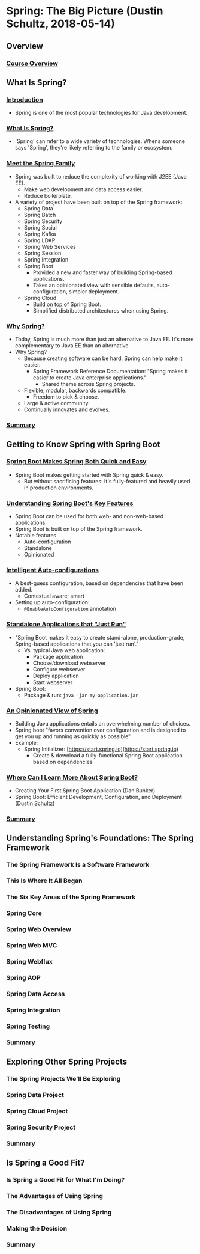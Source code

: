 # Spring: The Big Picture (Dustin Schultz, 2018-05-14)

## Overview

### [Course Overview](https://app.pluralsight.com/player?course=spring-big-picture&author=dustin-schultz&name=cb2bdb36-85ec-4d22-8ece-263d4318aa80&clip=0&mode=live)

## What Is Spring?

### [Introduction](https://app.pluralsight.com/course-player?clipId=e8197f0f-d207-463f-aca4-7eeb975f30b2)

- Spring is one of the most popular technologies for Java development.

### [What Is Spring?](https://app.pluralsight.com/course-player?clipId=fdb7d227-f280-41f0-bf95-94f89a07e11b)

- 'Spring' can refer to a wide variety of technologies. Whens someone says 'Spring', they're likely referring to the family or ecosystem.

### [Meet the Spring Family](https://app.pluralsight.com/course-player?clipId=8f8afce6-cac6-49c8-bcd0-c26dcdd03546)

- Spring was built to reduce the complexity of working with J2EE (Java EE).
  - Make web development and data access easier.
  - Reduce boilerplate.
- A variety of project have been built on top of the Spring framework:
  - Spring Data
  - Spring Batch
  - Spring Security
  - Spring Social
  - Spring Kafka
  - Spring LDAP
  - Spring Web Services
  - Spring Session
  - Spring Integration
  - Spring Boot
    - Provided a new and faster way of building Spring-based applications.
    - Takes an opinionated view with sensible defaults, auto-configuration, simpler deployment.
  - Spring Cloud
    - Build on top of Spring Boot.
    - Simplified distributed architectures when using Spring.

### [Why Spring?](https://app.pluralsight.com/course-player?clipId=fecac44f-2a52-4fb0-ae76-375b23d7e1c0)

- Today, Spring is much more than just an alternative to Java EE. It's more complementary to Java EE than an alternative.
- Why Spring?
  - Because creating software can be hard. Spring can help make it easier.
    - Spring Framework Reference Documentation: "Spring makes it easier to create Java enterprise applications."
      - Shared theme across Spring projects.
  - Flexible, modular, backwards compatible.
    - Freedom to pick & choose.
  - Large & active community.
  - Continually innovates and evolves.

### [Summary](https://app.pluralsight.com/course-player?clipId=32179899-2a7f-4f88-8a1e-72e58f3b7ec1)

## Getting to Know Spring with Spring Boot

### [Spring Boot Makes Spring Both Quick and Easy](https://app.pluralsight.com/course-player?clipId=8dcd8deb-e2ff-4822-ada1-b482355559cb)

- Spring Boot makes getting started with Spring quick & easy.
  - But without sacrificing features: It's fully-featured and heavily used in production environments.

### [Understanding Spring Boot's Key Features](https://app.pluralsight.com/course-player?clipId=5af675a4-d0ca-4327-b30f-7c36c7cbe1b4)

- Spring Boot can be used for both web- and non-web-based applications.
- Spring Boot is built on top of the Spring framework.
- Notable features
  - Auto-configuration
  - Standalone
  - Opinionated

### [Intelligent Auto-configurations](https://app.pluralsight.com/course-player?clipId=d97f2b1c-ad6c-4acc-aa79-c61dbaef76c8)

- A best-guess configuration, based on dependencies that have been added.
  - Contextual aware; smart
- Setting up auto-configuration:
  - `@EnableAutoConfiguration` annotation

### [Standalone Applications that "Just Run"](https://app.pluralsight.com/course-player?clipId=8132190b-3076-4630-989e-681617a4b6c3)

- "Spring Boot makes it easy to create stand-alone, production-grade, Spring-based applications that you can 'just run'."
  - Vs. typical Java web application:
    - Package application
    - Choose/download webserver
    - Configure webserver
    - Deploy application
    - Start webserver
- Spring Boot:
  - Package & run: `java -jar my-application.jar`

### [An Opinionated View of Spring](https://app.pluralsight.com/course-player?clipId=f9bed16b-4aca-43bb-aad4-4d59d98b618a)

- Building Java applications entails an overwhelming number of choices.
- Spring boot "favors convention over configuration and is designed to get you up and running as quickly as possible"
- Example:
  - Spring Initializer: [https://start.spring.io](https://start.spring.io)
    - Create & download a fully-functional Spring Boot application based on dependencies

### [Where Can I Learn More About Spring Boot?](https://app.pluralsight.com/course-player?clipId=71cdae66-5c74-47de-9301-be28d4cb1e5d)

- Creating Your First Spring Boot Application (Dan Bunker)
- Spring Boot: Efficient Development, Configuration, and Deployment (Dustin Schultz)

### [Summary](https://app.pluralsight.com/course-player?clipId=bb6b3070-10fb-4f2e-8f7a-bc03fdeeea68)

## Understanding Spring's Foundations: The Spring Framework

### The Spring Framework Is a Software Framework

### This Is Where It All Began

### The Six Key Areas of the Spring Framework

### Spring Core

### Spring Web Overview

### Spring Web MVC

### Spring Webflux

### Spring AOP

### Spring Data Access

### Spring Integration

### Spring Testing

### Summary

## Exploring Other Spring Projects

### The Spring Projects We'll Be Exploring

### Spring Data Project

### Spring Cloud Project

### Spring Security Project

### Summary

## Is Spring a Good Fit?

### Is Spring a Good Fit for What I'm Doing?

### The Advantages of Using Spring

### The Disadvantages of Using Spring

### Making the Decision

### Summary
